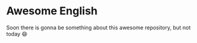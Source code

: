 # Awesome English

Soon there is gonna be something about this awesome repository, but not today 😄 
